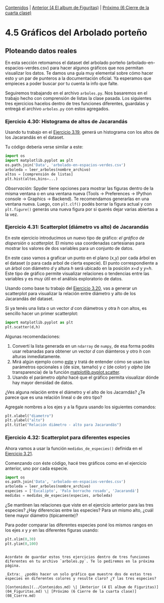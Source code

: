 [Contenidos](../Contenidos.md) \| [Anterior (4 El album de Figuritas)](04_Figuritas.md) \| [Próximo (6 Cierre de la cuarta clase)](08_Cierre.md)

# 4.5 Gráficos del Arbolado porteño

## Ploteando datos reales

En esta sección retomamos el dataset del arbolado porteño (arbolado-en-espacios-verdes.csv) para hacer algunos gráficos que nos permitan visualizar los datos. Te damos una guía muy elemental sobre cómo hacer esto y un par de punteros a la documentación oficial. Ya esperamos que empieces a poder buscar por tu cuenta la info que falte.

Seguiremos trabajando en el archivo `arboles.py`. Nos basaremos en el trabajo hecho con comprensión de listas la clase pasada. Los siguientes tres ejercicios hacelos dentro de tres funciones diferentes, guardalas y entregá el archivo `arboles.py` con estos agregados.

### Ejercicio 4.30: Histograma de altos de Jacarandás
Usando tu trabajo en el [Ejercicio 3.19](../03_Listas_y_Listas/06_Arboles2_LC.md#ejercicio-319-lista-de-altos-de-jacarandá), generá un histograma con los altos de los Jacarandás en el dataset.

Tu código debería verse similar a este:

```python
import os
import matplotlib.pyplot as plt
os.path.join('Data', 'arbolado-en-espacios-verdes.csv')
arboleda = leer_arboles(nombre_archivo)
altos = [comprensión de listas]
plt.hist(altos,bins=...)
```

_Observación:_ Spyder tiene opciones para mostrar las figuras dentro de la misma ventana o en una ventana nueva (Tools -> Preferences -> IPython console -> Graphics -> Backend). Te recomendamos generarlas en una ventana nueva. Luego, con `plt.clf()` podés borrar la figura actual y con `plt.figure()` generás una nueva figura por si querés dejar varias abiertas a la vez.

### Ejercicio 4.31: Scatterplot (diámetro vs alto) de Jacarandás
En este ejercicio introducimos un nuevo tipo de gráfico: _el gráfico de dispersión_  o _scatterplot_. El mismo usa coordenadas cartesianas para mostrar los valores de dos variables para un conjunto de datos. 

En este caso vamos a graficar un punto en el plano (x,y) por cada árbol en el dataset (o para cada arbol de cierta especie). El punto correspondiente a un árbol con diámetro *d* y altura *h* será ubicado en la posición *x=d* y *y=h*. Este tipo de gráfico permite visualizar relaciones o tendencias entre las variables y es muy útil en el análisis exploratorio de datos.

Usando como base tu trabajo del [Ejercicio 3.20](../03_Listas_y_Listas/06_Arboles2_LC.md#ejercicio-320-lista-de-altos-y-diámetros-de-jacarandá), vas a generar un scatterplot para visualizar la relación entre diámetro y alto de los Jacarandás del dataset.

Si ya tenés una lista o un vector *d* con diámetros y otra *h* con altos, es sencillo hacer un primer scatterplot:

```python
import matplotlib.pyplot as plt
plt.scatter(d,h)
```

Algunas recomendaciones:
1. Convertí la lista generada en un `ndarray` de `numpy`, de esa forma podés usar rebanadas para obtener un vector *d* con diámteros y otro *h* con alturas inmediatamente.
2. Mirá algún ejemplo como [este](https://matplotlib.org/3.3.1/gallery/shapes_and_collections/scatter.html#sphx-glr-gallery-shapes-and-collections-scatter-py) y tratá de entender cómo se usan los parámetros opcionales *s* (de size, tamaño) y *c* (de color) y *alpha* (de transparencia) de la función [matplotlib.pyplot.scatter](https://matplotlib.org/3.3.1/api/_as_gen/matplotlib.pyplot.scatter.html#matplotlib.pyplot.scatter). 
3. Usando el parámetro *alpha* hacé que el gráfico permita visualizar dónde hay mayor densidad de datos.

¿Ves alguna relación entre el diámetro y el alto de los Jacarndás? ¿Te parece que es una relación lineal o de otro tipo?

Agregale nombres a los ejes y a la figura usando los siguientes comandos:
```python
plt.xlabel("diametro")
plt.ylabel("alto")
plt.title("Relación diámetro - alto para Jacarandás")
```

### Ejercicio 4.32: Scatterplot para diferentes especies
Ahora vamos a usar la función `medidas_de_especies()` definida en el [Ejercicio 3.21](../03_Listas_y_Listas/06_Arboles2_LC.md#ejercicio-321-diccionario-con-medidas).

Comenzando con éste código, hacé tres gráficos como en el ejercicio anterior, uno por cada especie.

```python
import os
os.path.join('Data', 'arbolado-en-espacios-verdes.csv')
arboleda = leer_arboles(nombre_archivo)
especies = ['Eucalipto', 'Palo borracho rosado', 'Jacarandá']
medidas = medidas_de_especies(especies, arboleda)
```

¿Se mantinen las relaciones que viste en el ejercicio anterior para las tres especies? ¿Hay diferencias entre las especies? Para un mismo alto, ¿cuál tiene mayor diámetro (tipicamente)?

Para poder comparar las diferentes especies poné los mismos rangos en los ejes *x* y *y* en las diferentes figuras usando:
```python
plt.xlim(0,30) 
plt.ylim(0,100) 
```

```

Acordate de guardar estos tres ejercicios dentro de tres funciones diferentes en tu archivo `arboles.py`. Te lo pediremos en la próxima página.

_Extra:_ ¿podés hacer un solo gráfico que muestre dos de estas tres especies en diferentes colores y resulte claro? ¿Y las tres especies?

[Contenidos](../Contenidos.md) \| [Anterior (4 El album de Figuritas)](04_Figuritas.md) \| [Próximo (6 Cierre de la cuarta clase)](08_Cierre.md)

